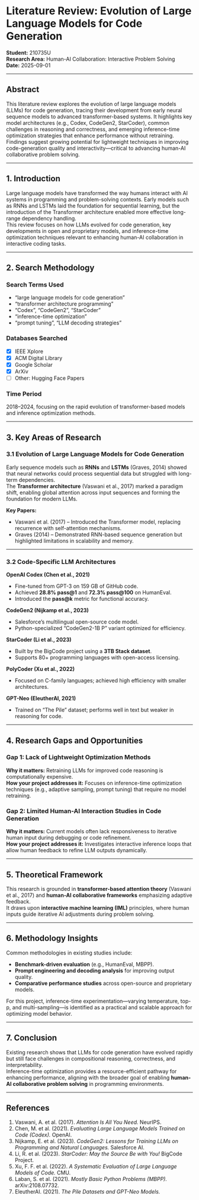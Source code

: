 # Literature Review: Evolution of Large Language Models for Code Generation

**Student:** 210735U  
**Research Area:** Human-AI Collaboration: Interactive Problem Solving  
**Date:** 2025-09-01  

---

## Abstract

This literature review explores the evolution of large language models (LLMs) for code generation, tracing their development from early neural sequence models to advanced transformer-based systems. It highlights key model architectures (e.g., Codex, CodeGen2, StarCoder), common challenges in reasoning and correctness, and emerging inference-time optimization strategies that enhance performance without retraining. Findings suggest growing potential for lightweight techniques in improving code-generation quality and interactivity—critical to advancing human-AI collaborative problem solving.

---

## 1. Introduction

Large language models have transformed the way humans interact with AI systems in programming and problem-solving contexts. Early models such as RNNs and LSTMs laid the foundation for sequential learning, but the introduction of the Transformer architecture enabled more effective long-range dependency handling.  
This review focuses on how LLMs evolved for code generation, key developments in open and proprietary models, and inference-time optimization techniques relevant to enhancing human-AI collaboration in interactive coding tasks.

---

## 2. Search Methodology

### Search Terms Used
- “large language models for code generation”
- “transformer architecture programming”
- “Codex”, “CodeGen2”, “StarCoder”
- “inference-time optimization”
- “prompt tuning”, “LLM decoding strategies”

### Databases Searched
- [x] IEEE Xplore  
- [x] ACM Digital Library  
- [x] Google Scholar  
- [x] ArXiv  
- [ ] Other: Hugging Face Papers

### Time Period
2018–2024, focusing on the rapid evolution of transformer-based models and inference optimization methods.

---

## 3. Key Areas of Research

### 3.1 Evolution of Large Language Models for Code Generation
Early sequence models such as **RNNs** and **LSTMs** (Graves, 2014) showed that neural networks could process sequential data but struggled with long-term dependencies.  
The **Transformer architecture** (Vaswani et al., 2017) marked a paradigm shift, enabling global attention across input sequences and forming the foundation for modern LLMs.

**Key Papers:**
- Vaswani et al. (2017) – Introduced the Transformer model, replacing recurrence with self-attention mechanisms.  
- Graves (2014) – Demonstrated RNN-based sequence generation but highlighted limitations in scalability and memory.  

---

### 3.2 Code-Specific LLM Architectures

**OpenAI Codex (Chen et al., 2021)**  
- Fine-tuned from GPT-3 on 159 GB of GitHub code.  
- Achieved **28.8% pass@1** and **72.3% pass@100** on HumanEval.  
- Introduced the **pass@k** metric for functional accuracy.

**CodeGen2 (Nijkamp et al., 2023)**  
- Salesforce’s multilingual open-source code model.  
- Python-specialized “CodeGen2-1B P” variant optimized for efficiency.

**StarCoder (Li et al., 2023)**  
- Built by the BigCode project using a **3TB Stack dataset**.  
- Supports 80+ programming languages with open-access licensing.

**PolyCoder (Xu et al., 2022)**  
- Focused on C-family languages; achieved high efficiency with smaller architectures.

**GPT-Neo (EleutherAI, 2021)**  
- Trained on “The Pile” dataset; performs well in text but weaker in reasoning for code.

---

## 4. Research Gaps and Opportunities

### Gap 1: Lack of Lightweight Optimization Methods  
**Why it matters:** Retraining LLMs for improved code reasoning is computationally expensive.  
**How your project addresses it:** Focuses on inference-time optimization techniques (e.g., adaptive sampling, prompt tuning) that require no model retraining.

### Gap 2: Limited Human-AI Interaction Studies in Code Generation  
**Why it matters:** Current models often lack responsiveness to iterative human input during debugging or code refinement.  
**How your project addresses it:** Investigates interactive inference loops that allow human feedback to refine LLM outputs dynamically.

---

## 5. Theoretical Framework

This research is grounded in **transformer-based attention theory** (Vaswani et al., 2017) and **human-AI collaborative frameworks** emphasizing adaptive feedback.  
It draws upon **interactive machine learning (IML)** principles, where human inputs guide iterative AI adjustments during problem solving.

---

## 6. Methodology Insights

Common methodologies in existing studies include:  
- **Benchmark-driven evaluation** (e.g., HumanEval, MBPP).  
- **Prompt engineering and decoding analysis** for improving output quality.  
- **Comparative performance studies** across open-source and proprietary models.  

For this project, inference-time experimentation—varying temperature, top-p, and multi-sampling—is identified as a practical and scalable approach for optimizing model behavior.

---

## 7. Conclusion

Existing research shows that LLMs for code generation have evolved rapidly but still face challenges in compositional reasoning, correctness, and interpretability.  
Inference-time optimization provides a resource-efficient pathway for enhancing performance, aligning with the broader goal of enabling **human-AI collaborative problem solving** in programming environments.

---

## References

1. Vaswani, A. et al. (2017). *Attention Is All You Need.* NeurIPS.  
2. Chen, M. et al. (2021). *Evaluating Large Language Models Trained on Code (Codex).* OpenAI.  
3. Nijkamp, E. et al. (2023). *CodeGen2: Lessons for Training LLMs on Programming and Natural Languages.* Salesforce AI.  
4. Li, R. et al. (2023). *StarCoder: May the Source Be with You!* BigCode Project.  
5. Xu, F. F. et al. (2022). *A Systematic Evaluation of Large Language Models of Code.* CMU.  
6. Laban, S. et al. (2021). *Mostly Basic Python Problems (MBPP).* arXiv:2108.07732.  
7. EleutherAI. (2021). *The Pile Datasets and GPT-Neo Models.*  
